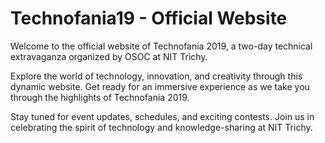 # Technofania19 - Official Website

Welcome to the official website of Technofania 2019, a two-day technical extravaganza organized by OSOC at NIT Trichy.

Explore the world of technology, innovation, and creativity through this dynamic website. Get ready for an immersive experience as we take you through the highlights of Technofania 2019.

Stay tuned for event updates, schedules, and exciting contests. Join us in celebrating the spirit of technology and knowledge-sharing at NIT Trichy.
